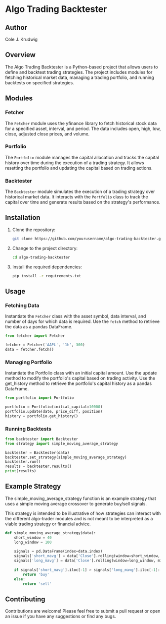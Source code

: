 # Algo Trading Backtester

## Author
Cole J. Krudwig

## Overview
The Algo Trading Backtester is a Python-based project that allows users to define and backtest trading strategies. The project includes modules for fetching historical market data, managing a trading portfolio, and running backtests on specified strategies.

## Modules
### Fetcher
The `Fetcher` module uses the yfinance library to fetch historical stock data for a specified asset, interval, and period. The data includes open, high, low, close, adjusted close prices, and volume.

### Portfolio
The `Portfolio` module manages the capital allocation and tracks the capital history over time during the execution of a trading strategy. It allows resetting the portfolio and updating the capital based on trading actions.

### Backtester
The `Backtester` module simulates the execution of a trading strategy over historical market data. It interacts with the `Portfolio` class to track the capital over time and generate results based on the strategy's performance.

## Installation
1. Clone the repository:
    ```bash
    git clone https://github.com/yourusername/algo-trading-backtester.git
    ```
2. Change to the project directory:
    ```bash
    cd algo-trading-backtester
    ```
3. Install the required dependencies:
    ```bash
    pip install -r requirements.txt
    ```

## Usage
### Fetching Data
Instantiate the `Fetcher` class with the asset symbol, data interval, and number of days for which data is required. Use the `fetch` method to retrieve the data as a pandas DataFrame.

```python
from fetcher import Fetcher

fetcher = Fetcher('AAPL', '1h', 300)
data = fetcher.fetch()
```

### Managing Portfolio
Instantiate the Portfolio class with an initial capital amount. Use the update method to modify the portfolio's capital based on trading activity. Use the get_history method to retrieve the portfolio's capital history as a pandas DataFrame.

```python
from portfolio import Portfolio

portfolio = Portfolio(initial_capital=10000)
portfolio.update(date, price_diff, position)
history = portfolio.get_history()
```

### Running Backtests
```python
from backtester import Backtester
from strategy import simple_moving_average_strategy

backtester = Backtester(data)
backtester.set_strategy(simple_moving_average_strategy)
backtester.run()
results = backtester.results()
print(results)
```

## Example Strategy
The simple_moving_average_strategy function is an example strategy that uses a simple moving average crossover to generate buy/sell signals.

This strategy is intended to be illustrative of how strategies can interact with the different algo-trader modules and is not meant to be interpreted as a viable trading strategy or financial advice.

```python
def simple_moving_average_strategy(data):
    short_window = 40
    long_window = 100
    
    signals = pd.DataFrame(index=data.index)
    signals['short_mavg'] = data['Close'].rolling(window=short_window, min_periods=1, center=False).mean()
    signals['long_mavg'] = data['Close'].rolling(window=long_window, min_periods=1, center=False).mean()
    
    if signals['short_mavg'].iloc[-1] > signals['long_mavg'].iloc[-1]:
        return 'buy'
    else:
        return 'sell'
```

## Contributing
Contributions are welcome! Please feel free to submit a pull request or open an issue if you have any suggestions or find any bugs.
